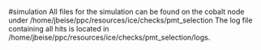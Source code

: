 #simulation
All files for the simulation can be found on the cobalt node under /home/jbeise/ppc/resources/ice/checks/pmt_selection
The log file containing all hits is located in /home/jbeise/ppc/resources/ice/checks/pmt_selection/logs.
